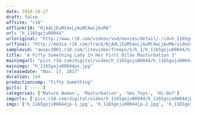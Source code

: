 ```yaml
---
date: 2018-10-27
draft: false
affsite: "r18"
afflinkr18: "NjA4LjEuMS4xLjAuMC4wLjAuMA"
url: "h_1165goju00044"
urloriginal: "http://www.r18.com/videos/vod/movies/detail/-/id=h_1165goju00044"
urlfinal: "http://media.r18.com/track/NjA4LjEuMS4xLjAuMC4wLjAuMA/videos/vod/movies/detail/-/id=h_1165goju00044"
samplevid: "awspv3001.r18.com/litevideo/freepv/h/h_1/h_1165goju00044/h_1165goju00044_dmb_w.mp4"
title: "A Fifty Something Lady In Her First Dildo Masturbation 3"
mainimgurl: "pics.r18.com/digital/video/h_1165goju00044/h_1165goju00044ps.jpg"
mainimgs: "h_1165goju00044ps.jpg"
releasedate: "Nov. 17, 2017"
duration: 144
productioncomp: "Fifty Something"
girls: ['----']
categories: ['Mature Woman', 'Masturbation', 'Sex Toys', 'Hi-Def']
imgurls: ['pics.r18.com/digital/video/h_1165goju00044/h_1165goju00044jp-1.jpg', 'pics.r18.com/digital/video/h_1165goju00044/h_1165goju00044jp-2.jpg', 'pics.r18.com/digital/video/h_1165goju00044/h_1165goju00044jp-3.jpg', 'pics.r18.com/digital/video/h_1165goju00044/h_1165goju00044jp-4.jpg', 'pics.r18.com/digital/video/h_1165goju00044/h_1165goju00044jp-5.jpg', 'pics.r18.com/digital/video/h_1165goju00044/h_1165goju00044jp-6.jpg', 'pics.r18.com/digital/video/h_1165goju00044/h_1165goju00044jp-7.jpg', 'pics.r18.com/digital/video/h_1165goju00044/h_1165goju00044jp-8.jpg', 'pics.r18.com/digital/video/h_1165goju00044/h_1165goju00044jp-9.jpg', 'pics.r18.com/digital/video/h_1165goju00044/h_1165goju00044jp-10.jpg', 'pics.r18.com/digital/video/h_1165goju00044/h_1165goju00044jp-11.jpg', 'pics.r18.com/digital/video/h_1165goju00044/h_1165goju00044jp-12.jpg', 'pics.r18.com/digital/video/h_1165goju00044/h_1165goju00044jp-13.jpg', 'pics.r18.com/digital/video/h_1165goju00044/h_1165goju00044jp-14.jpg', 'pics.r18.com/digital/video/h_1165goju00044/h_1165goju00044jp-15.jpg', 'pics.r18.com/digital/video/h_1165goju00044/h_1165goju00044jp-16.jpg', 'pics.r18.com/digital/video/h_1165goju00044/h_1165goju00044jp-17.jpg', 'pics.r18.com/digital/video/h_1165goju00044/h_1165goju00044jp-18.jpg', 'pics.r18.com/digital/video/h_1165goju00044/h_1165goju00044jp-19.jpg', 'pics.r18.com/digital/video/h_1165goju00044/h_1165goju00044jp-20.jpg']
imgs: ['h_1165goju00044jp-1.jpg', 'h_1165goju00044jp-2.jpg', 'h_1165goju00044jp-3.jpg', 'h_1165goju00044jp-4.jpg', 'h_1165goju00044jp-5.jpg', 'h_1165goju00044jp-6.jpg', 'h_1165goju00044jp-7.jpg', 'h_1165goju00044jp-8.jpg', 'h_1165goju00044jp-9.jpg', 'h_1165goju00044jp-10.jpg', 'h_1165goju00044jp-11.jpg', 'h_1165goju00044jp-12.jpg', 'h_1165goju00044jp-13.jpg', 'h_1165goju00044jp-14.jpg', 'h_1165goju00044jp-15.jpg', 'h_1165goju00044jp-16.jpg', 'h_1165goju00044jp-17.jpg', 'h_1165goju00044jp-18.jpg', 'h_1165goju00044jp-19.jpg', 'h_1165goju00044jp-20.jpg']
---
```

